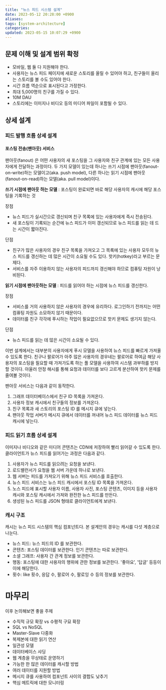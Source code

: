 ```yaml
---
title: "뉴스 피드 시스템 설계"
date: 2023-05-12 20:28:00 +0900
aliases: 
tags: [system-architecture]
categories: 
updated: 2023-05-15 10:07:29 +0900
---
```


## 문제 이해 및 설계 범위 확정

- 모바일, 웹 둘 다 지원해야 한다.
- 사용자는 뉴스 피드 페이지에 새로운 스토리를 올릴 수 있어야 하고, 친구들이 올리는 스토리를 볼 수도 있어야 한다.
- 시간 흐름 역순으로 표시된다고 가정한다.
- 최대 5,000명의 친구를 가질 수 있다.
- 10M DAU
- 스토리에는 이미지나 비디오 등의 미디어 파일이 포함될 수 있다.

## 상세 설계

### 피드 발행 흐름 상세 설계

#### 포스팅 전송(팬아웃) 서비스

팬아웃(fanout) 은 어떤 사용자의 새 포스팅을 그 사용자와 친구 관계에 있는 모든 사용자에게 전달하는 과정이다. 두 가지 모델이 있는데 하나는 쓰기 시점에 팬아웃(fanout-on-write)하는 모델이고(aka. push model), 다른 하나는 읽기 시점에 팬아웃(fanout-on-read)하는 모델(aka. pull model)이다.

**쓰기 시점에 팬아웃 하는 모델** : 포스팅이 완료되면 바로 해당 사용자의 캐시에 해당 포스팅을 기록하는 것

장점

- 뉴스 피드가 실시간으로 갱신되며 친구 목록에 있는 사용자에게 즉시 전송된다.
- 새 포스팅이 기록되는 순간에 뉴스 피드가 이미 갱신되므로 뉴스 피드를 읽는 데 드는 시간이 짧아진다.

단점

- 친구가 많은 사용자의 경우 친구 목록을 가져오고 그 목록에 있는 사용자 모두의 뉴스 피드를 갱신하는 데 많은 시간이 소요될 수도 있다. 핫키(hotkey)라고 부르는 문제다.
- 서비스를 자주 이용하지 않는 사용자의 피드까지 갱신해야 하므로 컴퓨팅 자원이 낭비된다.

**읽기 시점에 팬아웃하는 모델** : 피드를 읽어야 하는 시점에 뉴스 피드를 갱신한다.

장점

- 서비스를 거의 사용하지 않은 사용자의 경우에 유리하다. 로그인하기 전까지는 어떤 컴퓨팅 자원도 소모하지 않기 때문이다.
- 데이터를 친구 각각에 푸시하는 작업이 필요없으므로 핫키 문제도 생기지 않는다.

단점

- 뉴스 피드를 읽는 데 많은 시간이 소요될 수 있다.

이번 설계에서는 대부분의 사용자에게 푸시 모델을 사용하여 뉴스 피드를 빠르게 가져올 수 있도록 한다. 친구나 팔로어가 아주 많은 사용자의 경우네는 팔로어로 하여금 해당 사용자의 포스팅을 필요할 때 가져가도록 하는 풀 모델을 사용하여 시스템 과부하를 방지할 것이다. 아울러 안정 해시를 통해 요청과 데이터를 보다 고르게 분산하여 핫키 문제를 줄여볼 것이다.

팬아웃 서비스는 다음과 같이 동작한다.

1. 그래프 데이터베이스에서 친구 ID 목록을 가져온다.
2. 사용자 정보 캐시에서 친구들의 정보를 가져온다.
3. 친구 목록과 새 스토리의 포스팅 ID 를 메시지 큐에 넣는다.
4. 팬아웃 작업 서버가 메시지 큐에서 데이터를 꺼내어 뉴스 피드 데이터를 뉴스 피드 캐시에 넣는다.

### 피드 읽기 흐름 상세 설계

이미지나 비디오와 같은 미디어 콘텐츠는 CDN에 저장하여 빨리 읽어갈 수 있도록 한다. 클라이언트가 뉴스 피드를 읽어가는 과정은 다음과 같다.

1. 사용자가 뉴스 피드를 읽으려는 요청을 보낸다.
2. 로드밸런서가 요청을 웹 서버 가운데 하나로 보낸다.
3. 웹 서버는 피드를 가져오기 위해 뉴스 피드 서비스를 호출한다.
4. 뉴스 피드 서비스는 뉴스 피드 캐시에서 포스팅 ID 목록을 가져온다.
5. 노스 피드에 표시할 사용자 이름, 사용자 사진, 포스팅 콘텐츠, 이미지 등을 사용자 캐시와 포스팅 캐시에서 가져와 완전한 뉴스 피드를 만든다.
6. 생성된 뉴스 피드를 JSON 형태로 클라이언트에게 보낸다.

### 캐시 구조

캐시는 뉴스 피드 시스템의 핵심 컴포넌트다. 본 설계안의 경우는 캐시를 다섯 계층으로 나눈다.

- 뉴스 피드: 뉴스 피드의 ID 를 보관한다.
- 콘텐츠: 포스팅 데이터를 보관한다. 인기 콘텐츠는 따로 보관한다.
- 소셜 그래프: 사용자 간 관계 정보를 보관한다.
- 행동: 포스팅에 대한 사용자의 행위에 관한 정보를 보관한다. '좋아요', '답글' 등등이 이에 해당한다.
- 횟수: like 횟수, 응답 수, 팔로어 수, 팔로잉 수 등의 정보를 보관한다.

# 마무리

이후 논의해보면 좋을 주제

- 수직적 규모 확장 vs 수평적 구묘 확장
- SQL vs NoSQL
- Master-Slave 다중화
- 복제본에 대한 읽기 연산
- 일관성 모델
- 데이터베이스 샤딩
- 웹 계층을 무상태로 운영하기
- 가능한 한 많은 데이터를 캐시할 방법
- 여러 데이터를 지원할 방법
- 메시지 큐를 사용하여 컴포넌트 사이의 결합도 낮추기
- 핵심 메트릭에 대한 모니터링
